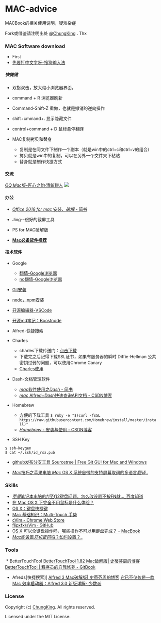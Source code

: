 # MAC-advice
MACBook的相关使用说明，疑难杂症

Fork或借鉴请注明出处 [@ChungKing](https://github.com/HuangCongQing) . Thx

### MAC Software download

* First
* [先要打中文字呀-搜狗输入法](https://pinyin.sogou.com/mac/)

##### 快捷键
* 双指双击，放大缩小浏览器界面。
* command + R 浏览器刷新
* Command-Shift-Z 重做，也就是撤销的逆向操作　
* shift+cmmand+. 显示隐藏文件
* control+command + D 鼠标悬停翻译 

* MAC复制拷贝和替身
    * 复制是在同文件下制作一个副本（就是win中的ctrl+c和ctrl+v的组合）
    * 拷贝就是win中的复制，可以在另外一个文件夹下粘贴
    * 替身就是制作快捷方式
#### 交流
[*QQ* *Mac*版-匠心之韵·清新聊人](https://www.baidu.com/link?url=rHnsMru2J4IXSkguiL1_Qflq3nFykTdXXwv988QEUetclWTy226Ea7FX78PH7dID&wd=&eqid=8a3ed6180002fb80000000045b55b907)
![](https://upload-images.jianshu.io/upload_images/4340772-d8b53b62e920682c.png?imageMogr2/auto-orient/strip%7CimageView2/2/w/1240)


#### 办公
* [*Office* *2016* *for* *mac* 安装、*破解* - 简书](https://www.baidu.com/link?url=i4RFiy6VZL86krEczrw84sGv1i3vI1szamSGoHHXHNx25UfoTFq2iks2n8EVd4JQ&wd=&eqid=debb2ead00055355000000045b613456)
* Jing--很好的截屏工具
* PS for MAC破解版

* [**Mac必备软件推荐**](http://xclient.info/a/883e9c9a-682e-741c-c1b3-1094ce789f9d.html "Mac必备软件推荐")


#### 技术软件

* Google
    * [翻墙-Google浏览器](https://chrome.en.softonic.com/mac)
    * [no翻墙-Google浏览器](https://pan.baidu.com/s/1nu7yd1f?fid=848606660551080&errno=0&errmsg=Auth%20Login%20Sucess&&bduss=&ssnerror=0&traceid=)
* [Git安装](https://git-scm.com/download/mac)
* [node，npm安装](https://nodejs.org/dist/v8.11.3/)
* [开源编辑器-VSCode](https://code.visualstudio.com/)
* [开源md笔记：Boostnode](https://boostnote.io/)
* Alfred-快捷搜索
* Charles
    * charles下载传送门：[点击下载](https://www.charlesproxy.com/download/)
    * 下载完之后记得下载SSL证书，如果有服务器的瞬时 Diffie-Hellman 公共密钥过弱的问题，可以使用Chrome Canary
    * [Charles使用](https://www.jianshu.com/p/fb2bdde5b498)
* Dash-文档管理软件
  *  [*mac*软件使用之*Dash* - 简书](https://www.baidu.com/link?url=fuGgih89YEnl-TLh9fbgxgQeo2gYe6glS87cCmyAOQ6t7T-LVnLmyr_yBInzIW1b&wd=&eqid=9213c64600047795000000045b5826b6)
  *  [*mac* Alfred+*Dash*快速查询API文档 - CSDN博客](http://www.baidu.com/link?url=CE-i64nqA4kRC8ON_dTUdq0FJH67qsK2OKPgFOBFpGAgT38CJFjHdB4whpP4UZy8Ohhw_YFJhXniVYul9NJ-v8ucuPKmf9YZrd18h1qd5e3)

* Homebrew
    * 方便的下载工具 `$ ruby -e "$(curl -fsSL https://raw.githubusercontent.com/Homebrew/install/master/install)"`
    *  [*Homebrew* - 安装与使用 - CSDN博客](https://www.baidu.com/link?url=zwdE8T-TwZT43-jZK9D3Y5PCJzS5W4glNsg3Iaierxv3hL69C0fzeVPEpv5GmD0Kac7fqtlaVcy07hOh4nP2NHiHI2jFBCCpVMvAGy7ea2a&wd=&eqid=ecb8a8ee00000716000000045b582841)
* SSH Key

```
$ ssh-keygen 
$ cat ~/.ssh/id_rsa.pub
```
* [github发布分支工具 Sourcetree | Free Git GUI for Mac and Windows](https://www.sourcetreeapp.com/)



* [*Mac*技巧之苹果电脑 *Mac* OS X 系统自带的支持屏幕取词的多语言*翻译*..](https://www.baidu.com/link?url=EOfIKL2QVYEPefIywr1pJB_LViO_h6DUK5UKqv9_u-ySq1JRcDtB8XiOmse58LpAajF9Ltf8nTjM8q5MYbb8A2lDLckl292epPatPg7Zq0pzFieXqqpXxgpioUHc0hXY&wd=&eqid=f43d07d500031ee3000000045b5c4672)

### Skills

* [*苹果*笔记本电脑的*f1*至*f1*2键盘问题。怎么改设置不按FN就..._百度知道](https://www.baidu.com/link?url=kQicDM-rEN-KaTmJ-atJ6VLU0PX_tU2kVPMDM5sRo5JDLURseaZzVAblYRpaF58IDFbOrhE9p4olo2pc-C6X1_&wd=&eqid=a754648e00067133000000045b5c675e)
* [在 Mac OS X 下完全不用鼠标是什么体验？](https://www.zhihu.com/question/30244059) 
* [OS X：键盘快捷键](https://link.zhihu.com/?target=https%3A//support.apple.com/zh-cn/HT201236)
* [Mac 基础知识：Multi-Touch 手势](https://link.zhihu.com/?target=https%3A//support.apple.com/zh-cn/HT4721)
* [cVim - Chrome Web Store](https://link.zhihu.com/?target=https%3A//chrome.google.com/webstore/detail/cvim/ihlenndgcmojhcghmfjfneahoeklbjjh%3Fhl%3Den)
* [flipxfx/sVim · GitHub](https://link.zhihu.com/?target=https%3A//github.com/flipxfx/sVim)
*  [OS X 可以全键盘操作吗，哪些操作不可以用键盘完成？ - MacBook](http://www.zhihu.com/question/24317772)
*  [*Mac*能设置*开机密码*吗？如何设置？_](https://www.baidu.com/link?url=8GX51L699K3fQp36HBz8YwCxDNpyCtfPFMijD4lPcn6hWfH0lN3EJ4vzizrrGYc94vyRFCVjSZ6kuy0ts9A8ZAekmSDp6DcWuAkT5RcHaAW&wd=&eqid=f9a76d130001d456000000045b56107b)
###  Tools

 * BetterTouchTool
 [BetterTouchTool 1.82 Mac破解版| 史蒂芬周的博客](http://www.sdifen.com/bettertouchtool186.html)
[BetterTouchTool | 程序员的自我修养 - GitBook](https://leohxj.gitbooks.io/a-programmer-prepares/software/mac/softwares/bettertouchtool.html)

*  Afreds[快捷搜索]]
 [Alfred 3 Mac破解版| 史蒂芬周的博客](http://www.sdifen.com/alfred3.html)
 [它已不仅仅是一款Mac 效率启动器：Alfred 3.0 新版详解- 少数派](https://sspai.com/post/34468)

### License

Copyright (c) [ChungKing](https://github.com/HuangCongQing). All rights reserved.

Licensed under the MIT License.